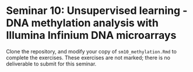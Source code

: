 # Seminar 10: Unsupervised learning - DNA methylation analysis with Illumina Infinium DNA microarrays

Clone the repository, and modify your copy of `sm10_methylation.Rmd` to complete the exercises. These exercises are not marked; there is no deliverable to submit for this seminar. 